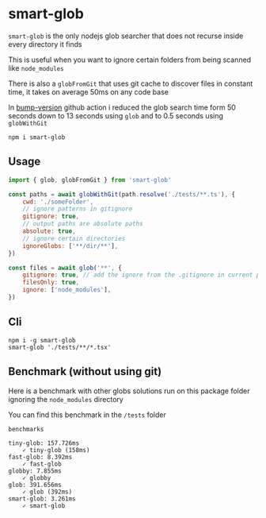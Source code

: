 # smart-glob

`smart-glob` is the only nodejs glob searcher that does not recurse inside every directory it finds

This is useful when you want to ignore certain folders from being scanned like `node_modules`

There is also a `globFromGit` that uses git cache to discover files in constant time, it takes on average 50ms on any code base

In [bump-version](https://github.com/remorses/bump-version) github action i reduced the glob search time form 50 seconds down to 13 seconds using `glob` and to 0.5 seconds using `globWithGit`

```
npm i smart-glob
```

## Usage

```js
import { glob, globFromGit } from 'smart-glob'

const paths = await globWithGit(path.resolve('./tests/**.ts'), {
    cwd: './someFolder',
    // ignore patterns in gitignore
    gitignore: true,
    // output paths are absolute paths
    absolute: true,
    // ignore certain directories
    ignoreGlobs: ['**/dir/**'],
})

const files = await glob('**', {
    gitignore: true, // add the ignore from the .gitignore in current path
    filesOnly: true,
    ignore: ['node_modules'],
})
```

## Cli

```
npm i -g smart-glob
smart-glob './tests/**/*.tsx'
```

## Benchmark (without using git)

Here is a benchmark with other globs solutions run on this package folder ignoring the `node_modules` directory

You can find this benchmark in the `/tests` folder

```
benchmarks

tiny-glob: 157.726ms
    ✓ tiny-glob (158ms)
fast-glob: 8.392ms
    ✓ fast-glob
globby: 7.855ms
    ✓ globby
glob: 391.656ms
    ✓ glob (392ms)
smart-glob: 3.261ms
    ✓ smart-glob
```
